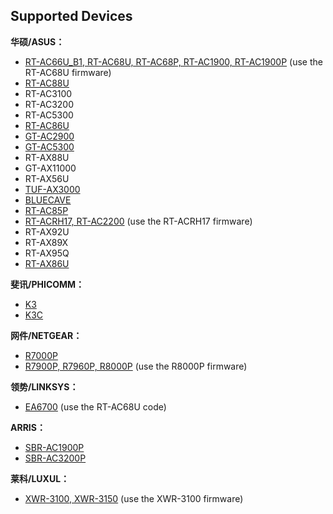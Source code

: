 Supported Devices
-----------------
**华硕/ASUS：**

 * [RT-AC66U_B1, RT-AC68U, RT-AC68P, RT-AC1900, RT-AC1900P](https://github.com/MerlinRdev/rtac68u) (use the RT-AC68U firmware)
 * [RT-AC88U](https://github.com/MerlinRdev/rtac88u-merlin)
 * RT-AC3100
 * RT-AC3200
 * RT-AC5300
 * [RT-AC86U](https://github.com/MerlinRdev/86u-merlin)
 * [GT-AC2900](https://github.com/MerlinRdev/gtac2900-merlin)
 * [GT-AC5300](https://github.com/MerlinRdev/gtac5300-merlin)
 * RT-AX88U
 * GT-AX11000
 * RT-AX56U
 * [TUF-AX3000](https://github.com/MerlinRdev/tuf-ax3000)
 * [BLUECAVE](https://github.com/MerlinRdev/bluecave-merlin)
 * [RT-AC85P](https://github.com/MerlinRdev/ac85p-merlin)
 * [RT-ACRH17, RT-AC2200](https://github.com/MerlinRdev/acrh17-merlin) (use the RT-ACRH17 firmware)
 * RT-AX92U
 * RT-AX89X
 * RT-AX95Q
 * [RT-AX86U](https://github.com/MerlinRdev/rtax86u)

**斐讯/PHICOMM：**

* [K3](https://github.com/MerlinRdev/K3-merlin.ng)
* [K3C](https://github.com/MerlinRdev/K3C-merlin)

**网件/NETGEAR：**

* [R7000P](https://github.com/MerlinRdev/r7000p)
* [R7900P, R7960P, R8000P](https://github.com/MerlinRdev/r8000p) (use the R8000P firmware)

**领势/LINKSYS：**

* [EA6700](https://github.com/MerlinRdev/rtac68u) (use the RT-AC68U code)

**ARRIS：**

* [SBR-AC1900P](https://github.com/MerlinRdev/sbrac1900p)
* [SBR-AC3200P](https://github.com/MerlinRdev/sbrac3200p)

**莱科/LUXUL：**
* [XWR-3100, XWR-3150](https://github.com/MerlinRdev/K3-merlin.ng) (use the XWR-3100 firmware)
